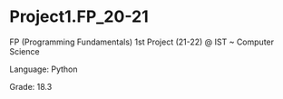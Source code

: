 # Project1.FP_20-21
FP (Programming Fundamentals) 1st Project (21-22) @ IST ~ Computer Science 

Language: Python

Grade: 18.3
